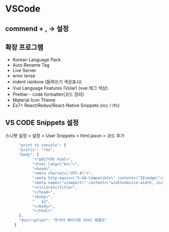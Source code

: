 # VSCode  
## commend + ,  -> 설정
## 확장 프로그램  
- Korean Language Pack  
- Auto Rename Tag
- Live Server
- error lense
- indent rainbow (들여쓰기 색상표시)  
- Vue Language Features (Volar) (vue 태그 색상)
- Prettier - code formatter(코드 정리)
- Material Icon Theme
- Es7+ React/Redux/React-Native Snippets (rcc / rfc)

## VS CODE Snippets 설정
스니팻 설정 > 설정 > User Snippets > html.jason > 코드 추가

```javascript
      "print to console": {
      "prefix": "!ko",
      "body": [
            "<!DOCTYPE html>",
            "<html lang=\"ko\">",
            "<head>",
            "<meta charset=\"UTF-8\">",
            "<meta http-equiv=\"X-UA-Compatible\" content=\"IE=edge\">",
            "<meta name=\"viewport\" content=\"width=device-width, initial-scale=1.0\">",
            "<title>$1</title>",
            "</head>",
            "<body>",
            "	$2",
            "</body>",
            "</html>"
      ],
      "description": "한국어 페이지용 html 템플릿"
	}
```
